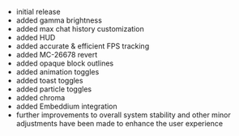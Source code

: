 - initial release
- added gamma brightness
- added max chat history customization
- added HUD
- added accurate & efficient FPS tracking
- added MC-26678 revert
- added opaque block outlines
- added animation toggles
- added toast toggles
- added particle toggles
- added chroma
- added Embeddium integration
- further improvements to overall system stability and other minor adjustments have been made to enhance the user experience
